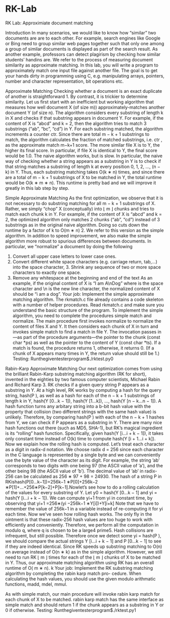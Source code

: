 # RK-Lab
RK Lab: Approximiate document matching

Introduction
In many scenarios, we would like to know how “similar” two documents are are to each other. For example, search engines like Google or Bing need to group similar web pages together such that only one among a group of similar documents is displayed as part of the search result. As another example, professors can detect plagirism by checking how similar students’ handins are. We refer to the process of measuring document similarity as approximate matching. In this lab, you will write a program to approximately match one input file against another file. The goal is to get your hands dirty in programming using C, e.g. manipulating arrays, pointers, number and character representation, bit operations etc.

Approximate Matching
Checking whether a document is an exact duplicate of another is straightforward 1. By contrast, it is trickier to determine similarity. Let us first start with an inefficient but working algorithm that measures how well document X (of size m)) approximately-matches another document Y (of size n). The algorithm considers
every substring of length k in X and checks if that substring appears in document Y. For example, if the
content of X is “abcd” and k = 2, then the algorithm tries to match 3 substrings (“ab”, “bc”, “cd”) in Y. For
each substring matched, the algorithm increments a counter ctr. Since there are total m − k + 1 substrings
to match, the algorithm calculates the fraction of matched substrings, i.e. ctr , as the approximate match m−k+1
score. The more similar file X is to Y, the higher its final score. In particular, if file X is identical to Y, the final score would be 1.0.
The naive algorithm works, but is slow. In particular, the naive way of checking whether a string appears as a substring in Y is to check if that string matches a substring of length k at every position 0, 1, 2, ..., (n − k) in Y. Thus, each substring matching takes O(k ∗ n) times, and since there are a total of m − k + 1 substrings of X to be matched in Y, the total runtime would be O(k ∗ m ∗ n). This runtime is pretty bad and we will improve it greatly in this lab step by step.

Simple Approximate Matching
As the first optimization, we observe that it is not necessary to do substring matching for all m − k + 1 substrings of X. Rather, we simply “chop” X (conceptually) into ⌊ m ⌋ chunks and tries to match each chunk
k
in Y. For example, if the content of X is “abcd” and k = 2, the optimized algorithm only matches 2 chunks (“ab”, “cd”) instead of 3 substrings as in the original naive algorithm. Doing so cuts down the runtime by a factor of k to O(m ∗ n) 2. We refer to this version as the simple algorithm.
In addition to speed improvement, we also make the simple algorithm more robust to spurious differences between documents. In particular, we “normalize” a document by doing the following
1. Convert all upper case letters to lower case ones.
2. Convert different white space characters (e.g. carriage return, tab,...) into the space character, 3. Shrink any sequence of two or more space characters to exactly one space.
4. Remove any whitespace at the beginning and end of the text
As an example, if the original content of X is “I am             A\nDog” where       is the space character and \n is the new line character, the normalized content of X should be “i am a dog”.
Your job: Implement the simple approximate matching algorithm. The rkmatch.c file already contains a code skeleton with a number of helper procedures. Read rkmatch.c and make sure you understand the basic structure of the program. To implement the simple algorithm, you need to complete the procedures simple match and normalize.
The main procedure first invokes normalize to normalize the content of files X and Y. It then considers each chunk of X in turn and invokes simple match to find a match in file Y. The invocation passes in—as part of the procedure arguments—the pointer to the chunk (const char *ps) as well as the pointer to the content of Y (const char *ts). If a match is found, the procedure returns 1, otherwise, it returns 0. (If a chunk of X appears many times in Y, the return value should still be 1.)
Testing: Runthegiventesterprogram$./rktest.py0

Rabin-Karp Approximate Matching
Our next optimization comes from using the brilliant Rabin-Karp substring matching algorithm (RK for short), invented in the eighties by two famous computer scientists, Michael Rabin and Richard Karp 3.
RK checks if a given query string P appears as a substring in Y. At a high level, RK works by computing a hash for the query string, hash(P ), as well as a hash for each of the n − k + 1 substrings of length k in Y, hash(Y [0...k − 1]), hash(Y [1...k]), ..., hash(Y [n − k...n − 1]). A hash function turns any arbitary string into a b-bit hash value with the property that collision (two different strings with the same hash value) is unlikely. Therefore, by comparing hash(P ) with each of the n − k + 1 hashes from Y, we can check if P appears as a substring in Y. There are many nice hash functions out there (such as MD5, SHA-1), but RK’s magical ingredient is its “rolling” hash function. Specifically, given hash(Y [i...i + k − 1]), it takes only constant time instead of O(k) time to compute hash(Y [i + 1...i + k]).
Now we explain how the rolling hash is computed. Let’s treat each character as a digit in radix-d notation. We choose radix d = 256 since each character in the C language is represented by a single byte and we can conveniently use the byte value of the character as its digit. For example, the string ’ab’ corresponds to two digits with one being 97 (the ASCII value of ’a’), and the other being 98 (the ASCII value of ’b’). The decimal value of ’ab’ in radix-256 can be calculated as 256 ∗ 97 + 98 = 24930. The hash of a string P in RKishash(P[0...k−1])=256k−1 ∗P[0]+256k−2 ∗P[1]+...+256∗P[k−2]+P[k−1].Nowlet’s see how to do a rolling calculation of the values for every substring of Y. Let y0 = hash(Y [0...k − 1] and yi = hash(Y [i...i + k − 1]). We can compute yi+1 from yi in constant time, by observing that
yi+1 =256∗(yi −256k−1 ∗Y[i])+Y[i+k]
Note that we have to remember the value of 256k−1 in a variable instead of re-computing it for yi each time.
Now we’ve seen how rolling hash works. The only fly in the ointment is that these radix-256 hash values are too huge to work with efficiently and conveniently. Therefore, we perform all the computation in modulo q, where q is chosen to be a large4 prime5. Hash collisions are infrequent, but still possible. Therefore once we detect some yi = hash(P ), we should compare the actual strings Y [i...i + k − 1] and P [0...k − 1] to see if they are indeed identical.
Since RK speeds up substring matching to O(n) on average instead of O(n ∗ k) as in the simple algorithm. However, we still need to run RK ⌊ m ⌋ times for each of the ⌊ m ⌋ chunks of X to be matched in Y. Thus, our
approximate matching algorithm using RK has an overall runtime of O( m ∗ n). k
Your job: Implement the RK substring matching algorithm by completing the rabin karp match pro- cedure. When calculating the hash values, you should use the given modulo arithmatic functions, madd, mdel, mmul.

As with simple match, our main procedure will invoke rabin karp match for each chunk of X to be matched. rabin karp match has the same interface as simple match and should return 1 if the chunk appears as a substring in Y or 0 if otherwise.
Testing: Runthegiventesterprogram$./rktest.py1

